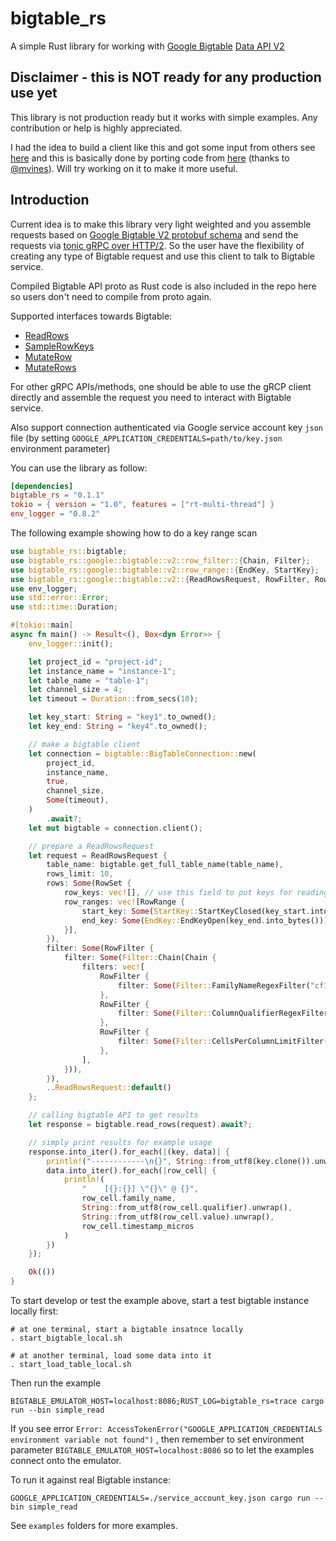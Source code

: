 # bigtable_rs

A simple Rust library for working
with [Google Bigtable](https://cloud.google.com/bigtable/docs/) [Data API V2](https://cloud.google.com/bigtable/docs/reference/data/rpc/google.bigtable.v2)

## Disclaimer - this is NOT ready for any production use yet

This library is not production ready but it works with simple examples. Any contribution or help is highly appreciated.

I had the idea to build a client like this and got some input from others
see [here](https://github.com/durch/rust-bigtable/issues/4)
and this is basically done by porting code from [here](
https://github.com/solana-labs/solana/tree/master/storage-bigtable)
(thanks to [@mvines](https://github.com/mvines)). Will try working on it to make it more useful.

## Introduction

Current idea is to make this library very light weighted and you assemble requests based
on [Google Bigtable V2 protobuf schema](https://github.com/googleapis/googleapis/blob/master/google/bigtable/v2/bigtable.proto)
and send the requests via [tonic gRPC over HTTP/2](https://github.com/hyperium/tonic). So the user have the flexibility
of creating any type of Bigtable request and use this client to talk to Bigtable service.

Compiled Bigtable API proto as Rust code is also included in the repo here so users don't need to compile from proto
again.

Supported interfaces towards Bigtable:

* [ReadRows](https://github.com/googleapis/googleapis/blob/master/google/bigtable/v2/bigtable.proto#L55)
* [SampleRowKeys](https://github.com/googleapis/googleapis/blob/master/google/bigtable/v2/bigtable.proto#L68)
* [MutateRow](https://github.com/googleapis/googleapis/blob/master/google/bigtable/v2/bigtable.proto#L78)
* [MutateRows](https://github.com/googleapis/googleapis/blob/master/google/bigtable/v2/bigtable.proto#L90)

For other gRPC APIs/methods, one should be able to use the gRCP client directly and assemble the request you need to
interact with Bigtable service.

Also support connection authenticated via Google service account key `json` file
(by setting `GOOGLE_APPLICATION_CREDENTIALS=path/to/key.json` environment parameter)

You can use the library as follow:

```toml
[dependencies]
bigtable_rs = "0.1.1"
tokio = { version = "1.0", features = ["rt-multi-thread"] }
env_logger = "0.8.2"
```

The following example showing how to do a key range scan

```rust
use bigtable_rs::bigtable;
use bigtable_rs::google::bigtable::v2::row_filter::{Chain, Filter};
use bigtable_rs::google::bigtable::v2::row_range::{EndKey, StartKey};
use bigtable_rs::google::bigtable::v2::{ReadRowsRequest, RowFilter, RowRange, RowSet};
use env_logger;
use std::error::Error;
use std::time::Duration;

#[tokio::main]
async fn main() -> Result<(), Box<dyn Error>> {
    env_logger::init();

    let project_id = "project-id";
    let instance_name = "instance-1";
    let table_name = "table-1";
    let channel_size = 4;
    let timeout = Duration::from_secs(10);

    let key_start: String = "key1".to_owned();
    let key_end: String = "key4".to_owned();

    // make a bigtable client
    let connection = bigtable::BigTableConnection::new(
        project_id,
        instance_name,
        true,
        channel_size,
        Some(timeout),
    )
        .await?;
    let mut bigtable = connection.client();

    // prepare a ReadRowsRequest
    let request = ReadRowsRequest {
        table_name: bigtable.get_full_table_name(table_name),
        rows_limit: 10,
        rows: Some(RowSet {
            row_keys: vec![], // use this field to put keys for reading specific rows
            row_ranges: vec![RowRange {
                start_key: Some(StartKey::StartKeyClosed(key_start.into_bytes())),
                end_key: Some(EndKey::EndKeyOpen(key_end.into_bytes())),
            }],
        }),
        filter: Some(RowFilter {
            filter: Some(Filter::Chain(Chain {
                filters: vec![
                    RowFilter {
                        filter: Some(Filter::FamilyNameRegexFilter("cf1".to_owned())),
                    },
                    RowFilter {
                        filter: Some(Filter::ColumnQualifierRegexFilter("c1".as_bytes().to_vec())),
                    },
                    RowFilter {
                        filter: Some(Filter::CellsPerColumnLimitFilter(2)),
                    },
                ],
            })),
        }),
        ..ReadRowsRequest::default()
    };

    // calling bigtable API to get results
    let response = bigtable.read_rows(request).await?;

    // simply print results for example usage
    response.into_iter().for_each(|(key, data)| {
        println!("------------\n{}", String::from_utf8(key.clone()).unwrap());
        data.into_iter().for_each(|row_cell| {
            println!(
                "    [{}:{}] \"{}\" @ {}",
                row_cell.family_name,
                String::from_utf8(row_cell.qualifier).unwrap(),
                String::from_utf8(row_cell.value).unwrap(),
                row_cell.timestamp_micros
            )
        })
    });

    Ok(())
}

```

To start develop or test the example above, start a test bigtable instance locally first:

```
# at one terminal, start a bigtable insatnce locally
. start_bigtable_local.sh

# at another terminal, load some data into it
. start_load_table_local.sh
```

Then run the example

```
BIGTABLE_EMULATOR_HOST=localhost:8086;RUST_LOG=bigtable_rs=trace cargo run --bin simple_read
```

If you see error `Error: AccessTokenError("GOOGLE_APPLICATION_CREDENTIALS environment variable not found")`
, then remember to set environment parameter `BIGTABLE_EMULATOR_HOST=localhost:8086`
so to let the examples connect onto the emulator.

To run it against real Bigtable instance:

```
GOOGLE_APPLICATION_CREDENTIALS=./service_account_key.json cargo run --bin simple_read
```

See `examples` folders for more examples.